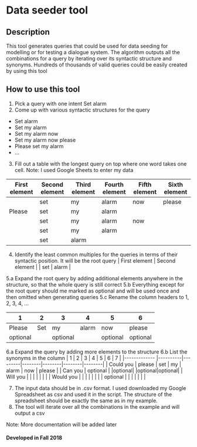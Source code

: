 # Data seeder tool
## Description
This tool generates queries that could be used for data seeding for modelling or for testing a dialogue system.
The algorithm outputs all the combinations for a query by iterating over its syntactic structure and synonyms.
Hundreds of thousands of valid queries could be easily created by using this tool

## How to use this tool
1. Pick a query with one intent
Set alarm
2. Come up with various syntactic structures for the query
* Set alarm
* Set my alarm
* Set my alarm now
* Set my alarm now please
* Please set my alarm
* ...
3. Fill out a table with the longest query on top where one word takes one cell. Note: I used Google Sheets to enter my data

| First element  | Second element   | Third element | Fourth element | Fifth element | Sixth element |
| -------------  | -------------    | ------------- | -------------  | ------------- | ------------- |
|                | set              | my            | alarm          | now           | please        |
| Please         | set              | my            | alarm          |               |               |
|                | set              | my            | alarm          | now           |               |
|                | set              | my            | alarm          |               |               |
|                | set              | alarm         |                |               |               |

4. Identify the least common multiples for the queries in terms of their syntactic position. It will be the root query
| First element  | Second element |
| set            | alarm  |

5.a Expand the root query by adding additional elements anywhere in the structure, so that the whole query is still correct
5.b Everything except for the root query should me marked as optional and will be used once and then omitted when generating queries
5.c Rename the column headers to 1, 2, 3, 4, ...

| 1         | 2     | 3          | 4      | 5        |        6 |
|-----------|-------|------------|--------|----------|----------|
| Please    | Set   | my         | alarm  | now      |   please |
| optional  |       | optional   |        | optional | optional |

6.a Expand the query by adding more elements to the structure
6.b List the synonyms in the column
| 1            | 2        | 3       | 4      | 5      | 6      |  7     |
|------------- |----------|---------|--------|--------|--------|--------|
| Could you    | please   | set     | my     | alarm  | now    | please |
| Can you      | optional |         |optional|        |optional|optional|
| Will you     |          |         |        |        |        |        |
| Would you    |          |         |        |        |        |        |
| optional     |          |         |        |        |        |        |

7. The input data should be in .csv format. I used downloaded my Google Spreadsheet as csv and used it in the script.
The structure of the spreadsheet should be exactly the same as in my example.
8. The tool will iterate over all the combinations in the example and will output a csv

Note: More documentation will be added later

#### Developed in Fall 2018
